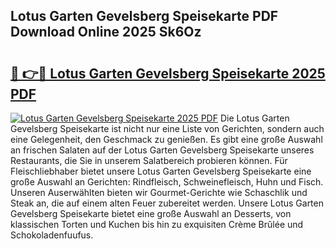 ## Lotus Garten Gevelsberg Speisekarte PDF Download Online 2025 Sk6Oz

# <h2><a href="http://gc8adm.nevu.top/?p=Lotus+Garten+Gevelsberg+Speisekarte">🔗 👉🔴 Lotus Garten Gevelsberg Speisekarte 2025 PDF</a></h2>

[![Lotus Garten Gevelsberg Speisekarte 2025 PDF](https://i.imgur.com/dBaPXMq.png)](http://gc8adm.nevu.top/?p=Lotus+Garten+Gevelsberg+Speisekarte)
Die Lotus Garten Gevelsberg Speisekarte ist nicht nur eine Liste von Gerichten, sondern auch eine Gelegenheit, den Geschmack zu genießen. Es gibt eine große Auswahl an frischen Salaten auf der Lotus Garten Gevelsberg Speisekarte unseres Restaurants, die Sie in unserem Salatbereich probieren können. Für Fleischliebhaber bietet unsere Lotus Garten Gevelsberg Speisekarte eine große Auswahl an Gerichten: Rindfleisch, Schweinefleisch, Huhn und Fisch. Unseren Auserwählten bieten wir Gourmet-Gerichte wie Schaschlik und Steak an, die auf einem alten Feuer zubereitet werden. Unsere Lotus Garten Gevelsberg Speisekarte bietet eine große Auswahl an Desserts, von klassischen Torten und Kuchen bis hin zu exquisiten Crème Brûlée und Schokoladenfuufus.
